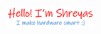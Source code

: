 <p align="center"><img width="40%" alt="Hello, I'm Shreyas. I make hardware smart!" src="./assets/header.png" /></p>

<br />

<!--
![Shreyas's GitHub stats](https://github-readme-stats.vercel.app/api?username=ShreyuK&show_icons=true&theme=tokyonight)

![Top Langs](https://github-readme-stats.vercel.app/api/top-langs/?username=ShreyuK&layout=compact&theme=tokyonight)

![GitHub Streak](https://streak-stats.demolab.com?user=ShreyuK&theme=tokyonight&hide_border=true)
-->

<!--
**ShreyuK/ShreyuK** is a ✨ _special_ ✨ repository because its `README.md` (this file) appears on your GitHub profile.

Here are some ideas to get you started:

- 🔭 I’m currently working on ...
- 🌱 I’m currently learning ...
- 👯 I’m looking to collaborate on ...
- 🤔 I’m looking for help with ...
- 💬 Ask me about ...
- 📫 How to reach me: ...
- 😄 Pronouns: ...
- ⚡ Fun fact: ...
-->
